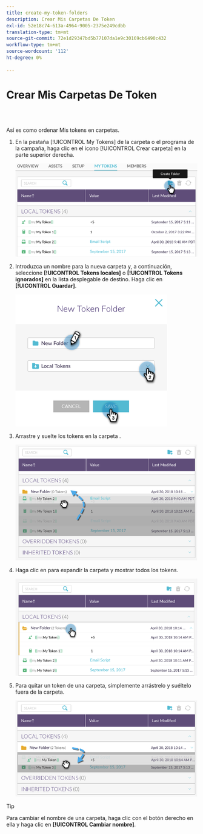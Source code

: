 ```yaml
---
title: create-my-token-folders
description: Crear Mis Carpetas De Token
exl-id: 52e18c74-613a-4964-9005-2375e249cdbb
translation-type: tm+mt
source-git-commit: 72e1d29347bd5b77107da1e9c30169cb6490c432
workflow-type: tm+mt
source-wordcount: '112'
ht-degree: 0%

---
```


# Crear Mis Carpetas De Token

<br> 

Así es como ordenar Mis tokens en carpetas.

1. En la pestaña [!UICONTROL My Tokens] de la carpeta o el programa de la campaña, haga clic en el icono [!UICONTROL Crear carpeta] en la parte superior derecha.

   ![Imagen uno](/help/sky/assets/my-tokens/create-my-token-folders/create-my-token-folders-1.png)

1. Introduzca un nombre para la nueva carpeta y, a continuación, seleccione **[!UICONTROL Tokens locales]** o **[!UICONTROL Tokens ignorados]** en la lista desplegable de destino. Haga clic en **[!UICONTROL Guardar]**.

   ![Imagen dos](/help/sky/assets/my-tokens/create-my-token-folders/create-my-token-folders-2.png)

1. Arrastre y suelte los tokens en la carpeta .

   ![Imagen tres](/help/sky/assets/my-tokens/create-my-token-folders/create-my-token-folders-3.png)

1. Haga clic en para expandir la carpeta y mostrar todos los tokens.

   ![Imagen Cuatro](/help/sky/assets/my-tokens/create-my-token-folders/create-my-token-folders-4.png)

1. Para quitar un token de una carpeta, simplemente arrástrelo y suéltelo fuera de la carpeta.

   ![Imagen cinco](/help/sky/assets/my-tokens/create-my-token-folders/create-my-token-folders-5.png)

>[!TIP]
>
>Para cambiar el nombre de una carpeta, haga clic con el botón derecho en ella y haga clic en **[!UICONTROL Cambiar nombre]**.
